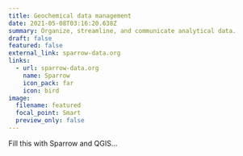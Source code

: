 ```yaml
---
title: Geochemical data management
date: 2021-05-08T03:16:20.638Z
summary: Organize, streamline, and communicate analytical data.
draft: false
featured: false
external_link: sparrow-data.org
links:
  - url: sparrow-data.org
    name: Sparrow
    icon_pack: far
    icon: bird
image:
  filename: featured
  focal_point: Smart
  preview_only: false
---
```

Fill this with Sparrow and QGIS...